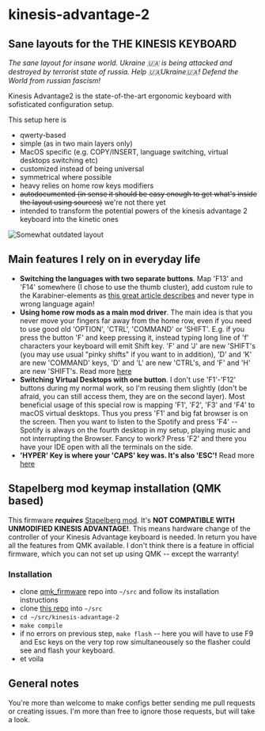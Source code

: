 # kinesis-advantage-2
## Sane layouts for the THE KINESIS KEYBOARD

*The sane layout for insane world. Ukraine 🇺🇦 is being attacked and destroyed by terrorist state of russia. Help 🇺🇦Ukraine🇺🇦! Defend the World from russian fascism!*

Kinesis Advantage2 is the state-of-the-art ergonomic keyboard with sofisticated configuration setup.

This setup here is

* qwerty-based
* simple (as in two main layers only)
* MacOS specific (e.g. COPY/INSERT, language switching, virtual desktops switching etc)
* customized instead of being universal
* symmetrical where possible
* heavy relies on home row keys modifiers
* ~~autodocumented (in sense it should be easy enough to get what's inside the layout using sources)~~ we're not there yet
* intended to transform the potential powers of the kinesis advantage 2 keyboard into the kinetic ones

![Somewhat outdated layout](https://github.com/vlnn/kinesis-advantage-2/blob/master/kinesis-advantage-tamed.png)

## Main features I rely on in everyday life

- **Switching the languages with two separate buttons**. Map 'F13' and 'F14' somewhere (I chose to use the thumb cluster), add custom rule to the Karabiner-elements as [this great article describes](https://solovyov.net/blog/2020/karabiner-hotkeys/) and never type in wrong language again!
- **Using home row mods as a main mod driver**. The main idea is that you never move your fingers far away from the home row, even if you need to use good old 'OPTION', 'CTRL', 'COMMAND' or 'SHIFT'. E.g. if you press the button 'F' and keep pressing it, instead typing long line of 'f' characters your keyboard will emit Shift key. 'F' and 'J' are new 'SHIFT's (you may use usual "pinky shifts" if you want to in addition), 'D' and 'K' are new 'COMMAND' keys, 'D' and 'L' are new 'CTRL's, and 'F' and 'H' are new 'SHIFT's. Read more [here](https://precondition.github.io/home-row-mods)
- **Switching Virtual Desktops with one button**. I don't use 'F1'-'F12' buttons during my normal work, so I'm reusing them slightly (don't be afraid, you can still access them, they are on the second layer). Most beneficial usage of this special row is mapping 'F1', 'F2', 'F3' and 'F4' to macOS virtual desktops. Thus you press 'F1' and big fat browser is on the screen. Then you want to listen to the Spotify and press 'F4' -- Spotify is always on the fourth desktop in my setup, playing music and not interrupting the Browser. Fancy to work? Press 'F2' and there you have your IDE open with all the terminals on the side.
- **'HYPER' Key is where your 'CAPS' key was. It's also 'ESC'!** Read more [here](https://www.reddit.com/r/olkb/comments/7h0pe3/purpose_of_hyper_in_qmk/)

## Stapelberg mod keymap installation (QMK based)

This firmware **_requires_** [Stapelberg mod](https://michael.stapelberg.ch/posts/2013-03-21-kinesis_custom_controller/). It's **NOT COMPATIBLE WITH UNMODIFIED KINESIS ADVANTAGE!**. This means hardware change of the controller of your Kinesis Advantage keyboard is needed. In return you have all the features from QMK available. I don't think there is a feature in official firmware, which you can not set up using QMK -- except the warranty!

### Installation

* clone [qmk_firmware](https://github.com/qmk/qmk_firmware) repo into `~/src` and follow its installation instructions
* clone [this repo](https://github.com/vlnn/kinesis-advantage-2) into `~/src`
* `cd ~/src/kinesis-advantage-2`
* `make compile`
* if no errors on previous step, `make flash` -- here you will have to use F9 and Esc keys on the very top row simultaneousely so the flasher could see and flash your keyboard.
* et voila

## General notes
You're more than welcome to make configs better sending me pull requests or creating issues. I'm more than free to ignore those requests, but will take a look.
